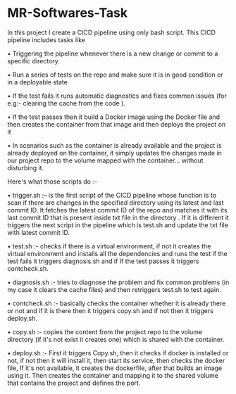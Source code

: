 # MR-Softwares-Task

In this project I create a CICD pipeline using only bash script. This CICD pipeline includes tasks like

• Triggering the pipeline whenever there is a new change or commit to a specific directory.

• Run a series of tests on the repo and make sure it is in good condition or in a deployable state

• If the test fails it runs automatic diagnostics and fixes common issues (for e.g:- clearing the cache from the code ).

• If the test passes then it build a Docker image using the Docker file and then creates the container from that image and then deploys the project on it

• In scenarios such as the container is already available and the project is already deployed on the container, it simply updates the changes made in our project repo to the volume mapped with the container... without disturbing it.

Here's what those scripts do :-

•  trigger.sh :– is the first script of the CICD pipeline whose function is to scan if there are changes in the specified directory using its latest and last commit ID. It fetches the latest commit ID of the repo and matches it with its last commit ID that is present inside txt file in the directory . If it is different it triggers the next script in the pipeline which is test.sh and update the txt file with latest commit ID. 

•  test.sh :- checks if there is a virtual environment, if not it creates the virtual environment and installs all the dependencies and runs the test if the test fails it triggers diagnosis.sh and if If the test passes it triggers contcheck.sh.

•  diagnosis.sh :- tries to diagnose the problem and fix common problems (in my case it clears the cache files) and then retriggers test.sh to test again.

• contcheck.sh :- basically checks the container whether it is already there or not and if it is there then it triggers copy.sh and if not then it triggers deploy.sh.

• copy.sh :-  copies the content from the project repo to the volume directory (if it's not exist it creates one) which is shared with the container.

• deploy.sh :- First it triggers Copy.sh, then it checks if docker is installed or not, if not then it will install it, then start its service, then checks the docker file, If it's not available, it creates the dockerfile, after that builds an image using it. Then creates the container and mapping it to the shared volume that contains the project and defines the port.

